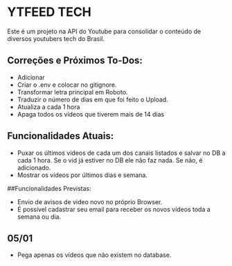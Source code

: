 # YTFEED TECH

Este é um projeto na API do Youtube para consolidar o conteúdo de diversos youtubers tech do Brasil.

## Correções e Próximos To-Dos:
* Adicionar
* Criar o .env e colocar no gitignore.
* Transformar letra principal em Roboto.
* Traduzir o número de dias em que foi feito o Upload.
* Atualiza a cada 1 hora
* Apaga todos os vídeos que tiverem mais de 14 dias

## Funcionalidades Atuais:
* Puxar os últimos vídeos de cada um dos canais listados e salvar no DB a cada 1 hora. Se o vid já estiver no DB ele não faz nada. Se não, é adicionado.
* Mostrar os vídeos por últimos dias e semana.

##Funcionalidades Previstas:
* Envio de avisos de video novo no próprio Browser.
* É possível cadastrar seu email para receber os novos vídeos toda a semana ou dia.


## 05/01
* Pega apenas os vídeos que não existem no database.
